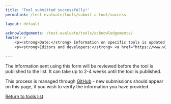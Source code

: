 ```yaml
---
title: 'Tool submitted successfully!'
permalink: /test-evaluate/tools/submit-a-tool/success

layout: default

acknowledgements: /test-evaluate/tools/acknowledgements/
footer: >
    <p><strong>Date:</strong> Information on specific tools is updated frequently, as we receive it. In the information for each tool there is a last updated date. The Evaluation Tools List user interface was updated in December 2023.</p>
    <p><strong>Editors and developers:</strong> <a href="https://www.w3.org/People/kevin/">Kevin White</a>, Michel Hansma, and Vera Lange. <strong>Content maintainers:</strong> José Ramón Hilera González and Len Beasley. ACKNOWLEDGEMENTS lists previous contributors, previous editors, and funders.</p>

---
```


The information sent using this form will be reviewed before the tool is published to the list. It can take up to 2-4 weeks until the tool is published.

This process is managed through [GitHub](https://github.com/w3c/wai-evaluation-tools-list/pulls) - new submissions should appear on this page, if you wish to verify the information you have provided.

[Return to tools list](/test-evaluate/tools/list/)